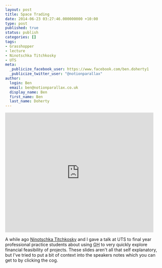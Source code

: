 ```yaml
---
layout: post
title: Space Trading
date: 2014-06-23 03:27:46.000000000 +10:00
type: post
published: true
status: publish
categories: []
tags:
- Grasshopper
- lecture
- Ninotschka Titchkosky
- UTS
meta:
  _publicize_facebook_user: https://www.facebook.com/ben.doherty1
  _publicize_twitter_user: "@notionparallax"
author:
  login: Ben
  email: ben@notionparallax.co.uk
  display_name: Ben
  first_name: Ben
  last_name: Doherty
---
```

<p><iframe src="https://docs.google.com/a/bvn.com.au/presentation/d/1YlsPSfU_GCIrc2cFykHs1YGhUTbkcE7ARUbQ-oxPtG0/embed?start=false&loop=false&delayms=3000" frameborder="0" width="480" height="389" allowfullscreen="true" mozallowfullscreen="true" webkitallowfullscreen="true">There really should be an iframe here :( </iframe></p>
<p>A while ago <a href="http://www.bvn.com.au/people/#/ninotschka-titchkosky/" title="A page all about her!">Ninotschka Titchkosky</a> and I gave a talk at UTS to final year professional practice students about using <acronym title="Grasshopper">GH</acronym> to very quickly explore financial feasibility of projects. These slides aren't all that self explanatory, but I've tried to put a bit of context into the speakers notes which you can get to by clicking the cog.</p>
